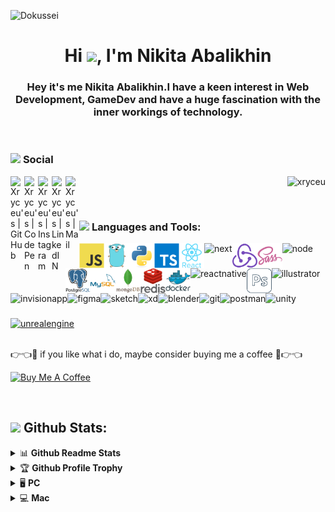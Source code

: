 ![Dоkussei](./asset/baner.gif)

<h1 align="center">Hi <img src="./asset/wave.gif" width="30">, I'm Nikita Abalikhin</h1>
<!--  -->
<h3 align="center">Hey it's me Nikita Abalikhin.I have a keen interest in Web Development, GameDev and have a huge fascination with the inner workings of technology.</h3>

<br />

### <img src="./asset/upside_face.gif" width="25"> **Social**

<a href="https://github.com/Xryceu" >
  <img align="left" alt="Xryceu's | GitHub" width="22px" src="https://img.icons8.com/glyph-neue/512/FFFFFF/github.png" />
</a>
<a href="hhttps://codepen.io/Xryceu" >
  <img align="left" alt="Xryceu's | CodePen" width="22px" src="https://cdn.worldvectorlogo.com/logos/codepen-icon.svg" />
</a>
<a href="https://www.instagram.com/xryceu/" >
  <img align="left" alt="Xryceu's | Instagram" width="22px" src="https://raw.githubusercontent.com/hussainweb/hussainweb/main/icons/instagram.png" />
</a>
<a href="https://www.linkedin.com/in/dokusei" >
  <img align="left" alt="Xryceu's | LinkedIN" width="22px" src="https://cdn.worldvectorlogo.com/logos/linkedin-icon-2.svg" />
</a>
<a href="mailto:xryceu@gmail.com">
  <img align="left" alt="Xryceu's | Mail" width="22px" src="https://cdn.worldvectorlogo.com/logos/official-gmail-icon-2020-.svg" />
</a>

<p align="right"> <img src="https://komarev.com/ghpvc/?username=xryceu&label=Profile%20views&color=0e75b6&style=flat" alt="xryceu"/> </p>

<br />

### <img src="./asset/unicorn.gif" width="25"> **Languages and Tools:**

<a href="https://developer.mozilla.org/en-US/docs/Web/JavaScript">
  <img align="left" alt="javascript" height="40px"  src="https://raw.githubusercontent.com/devicons/devicon/master/icons/javascript/javascript-original.svg" />
<a href="https://golang.org">
  <img align="left" alt="go" height="40px" src="https://raw.githubusercontent.com/devicons/devicon/master/icons/go/go-original.svg" />
</a>
<a href="https://www.python.org">
  <img align="left" alt="python" height="40px" src="https://raw.githubusercontent.com/devicons/devicon/master/icons/python/python-original.svg" />
</a>
<a href="https://www.typescriptlang.org">
  <img align="left" alt="typescript" height="40px" src="https://raw.githubusercontent.com/devicons/devicon/master/icons/typescript/typescript-original.svg" />
</a>

<a href="https://reactjs.org/">
  <img align="left" alt="react" height="40px" src="https://raw.githubusercontent.com/devicons/devicon/master/icons/react/react-original-wordmark.svg" />
</a>
<a href="https://nextjs.org/">
  <img align="left" alt="next" height="40px" src="https://cdn.worldvectorlogo.com/logos/next-js.svg" />
</a>
<a href="https://redux.js.org">
  <img align="left" alt="redux" height="40px" src="https://raw.githubusercontent.com/devicons/devicon/master/icons/redux/redux-original.svg" />
</a>
<a href="https://sass-lang.com">
  <img align="left" alt="sass" height="40px" src="https://raw.githubusercontent.com/devicons/devicon/master/icons/sass/sass-original.svg" />
</a>
<a href="https://nodejs.org">
  <img align="left" alt="node" height="40px" src="https://raw.githubusercontent.com/nodejs/nodejs.org/main/public/static/images/logo-hexagon.svg" />
</a>
<a href="https://www.postgresql.org">
  <img align="left" alt="postgresql" height="40px" src="https://raw.githubusercontent.com/devicons/devicon/master/icons/postgresql/postgresql-original-wordmark.svg" />
</a>
<a href="https://www.mysql.com">
  <img align="left" alt="mysql" height="40px" src="https://raw.githubusercontent.com/devicons/devicon/master/icons/mysql/mysql-original-wordmark.svg" />
</a>
<a href="https://www.mongodb.com">
  <img align="left" alt="mongodb" height="40px" src="https://raw.githubusercontent.com/devicons/devicon/master/icons/mongodb/mongodb-original-wordmark.svg" />
</a>
<a href="https://redis.io">
  <img align="left" alt="redis" height="40px" src="https://raw.githubusercontent.com/devicons/devicon/master/icons/redis/redis-original-wordmark.svg" />
</a>
<a href="https://www.docker.com/">
  <img align="left" alt="docker" height="40px" src="https://raw.githubusercontent.com/devicons/devicon/master/icons/docker/docker-original-wordmark.svg" />
</a>
<a href="https://reactnative.dev">
  <img align="left" alt="reactnative" height="40px" src="https://reactnative.dev/img/header_logo.svg" />
</a>
<a href="https://www.photoshop.com/en">
  <img align="left" alt="photoshop" height="40px" src="https://raw.githubusercontent.com/devicons/devicon/master/icons/photoshop/photoshop-line.svg" />
</a>
<a href="https://www.adobe.com/in/products/illustrator.html"rel="noreferrer">
  <img align="left" alt="illustrator" height="40px" src="https://www.vectorlogo.zone/logos/adobe_illustrator/adobe_illustrator-icon.svg" />
</a>
<a href="https://www.invisionapp.com">
  <img align="left" alt="invisionapp" height="40px" src="https://www.vectorlogo.zone/logos/invisionapp/invisionapp-icon.svg" />
</a>
<a href="https://www.figma.com">
  <img align="left" alt="figma" height="40px" src="https://www.vectorlogo.zone/logos/figma/figma-icon.svg" />
</a>
<a href="https://www.sketch.com/">
  <img align="left" alt="sketch" height="40px" src="https://www.vectorlogo.zone/logos/sketchapp/sketchapp-icon.svg" />
</a>
<a href="https://www.adobe.com/products/xd.html">
  <img align="left" alt="xd" height="40px" src="https://cdn.worldvectorlogo.com/logos/adobe-xd.svg" />
</a>
<a href="https://www.blender.org/">
  <img align="left" alt="blender" height="40px" src="https://download.blender.org/branding/community/blender_community_badge_white.svg" />
</a>
<a href="https://git-scm.com/">
  <img align="left" alt="git" height="40px" src="https://www.vectorlogo.zone/logos/git-scm/git-scm-icon.svg" />
</a>
<a href="https://postman.com">
  <img align="left" alt="postman" height="40px" src="https://www.vectorlogo.zone/logos/getpostman/getpostman-icon.svg" />
</a>
<a href="https://unity.com/">
  <img align="left" alt="unity" height="40px" src="https://www.vectorlogo.zone/logos/unity3d/unity3d-icon.svg" />
</a>
<a href="https://unrealengine.com/">
  <img alt="unrealengine" height="40px" src="https://raw.githubusercontent.com/kenangundogan/fontisto/036b7eca71aab1bef8e6a0518f7329f13ed62f6b/icons/svg/brand/unreal-engine.svg" />
</a>

<br/>
<br/>

👉👈🥺 if you like what i do, maybe consider buying me a coffee 🥺👉👈

<a href="https://www.buymeacoffee.com/dokusei"><img src="https://cdn.buymeacoffee.com/buttons/v2/default-red.png" alt="Buy Me A Coffee" width="130" ></a>

<br />

## <img src="https://media4.giphy.com/media/ygexNQ7rmEG32chttM/giphy.gif" width="40"> **Github Stats:**

<details>
  <summary>📊 <b>Github Readme Stats</b></summary>
 <br />
 <p align="center">
  <a href="https://github.com/xryceu">
   <img width="430" align="center" src="https://github-readme-stats.vercel.app/api?username=xryceu&show_icons=true&theme=radical&count_private=true">
  </a>
  <!-- <a href="https://github.com/xryceu/github-readme-stats">
    <img align="center" src="https://github-readme-stats.anuraghazra1.vercel.app/api/top-langs/?username=xryceu&layout=compact&theme=radical&langs_count=6" />
  </a> -->
 </p>
</details>

<details>
 <summary>🏆 <b>Github Profile Trophy</b></summary>
 <br />
 <p align="center">
  <a href="https://github.com/ryo-ma/github-profile-trophy">
   <img src="https://github-profile-trophy.vercel.app/?username=xryceu&column=8&theme=darkhub"/>
  </a>
 </p>
</details>

<details>
  <br />
  <summary>🖥 <b>PC</b></summary>
  	<ul>
  	   <li><b>OS:</b> Windows 11 </li>
	     <li><b>PC: </b> Asrock Bravo 15 (AMD RYZEN 7)</li>
  	   <li><b>Browser: </b> Firefox Web Browser</li>
	     <li><b>Code Editor:</b> VSCode - The best editor out there.</li>
	    <br />
	</ul>
</details>

<details>
  <br />
  <summary>💻 <b>Mac</b></summary>
  	<ul>
  	   <li><b>OS:</b> Mac OS </li>
	     <li><b>Laptop: </b>MacBook Pro (Intel Core i5)</li>
  	   <li><b>Browser: </b>Safari or Firefox Web Browser</li>
	     <li><b>Code Editor:</b> VSCode - The best editor out there.</li>
	    <br />
	</ul>
</details>
